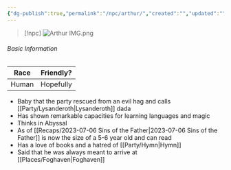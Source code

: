 ```yaml
---
{"dg-publish":true,"permalink":"/npc/arthur/","created":"","updated":""}
---
```




> [!npc]
> ![Arthur IMG.png](/img/user/z_Assets/Arthur%20IMG.png)
> 

###### Basic Information
|   **Race**    | **Friendly?** |
|:--------------:|:-------------:|
|     Human      |   Hopefully   |


- Baby that the party rescued from an evil hag and calls [[Party/Lysanderoth\|Lysanderoth]] dada
- Has shown remarkable capacities for learning languages and magic 
- Thinks in Abyssal
- As of [[Recaps/2023-07-06 Sins of the Father\|2023-07-06 Sins of the Father]] is now the size of a 5-6 year old and can read
- Has a love of books and a hatred of [[Party/Hymn\|Hymn]] 
- Said that he was always meant to arrive at [[Places/Foghaven\|Foghaven]] 

